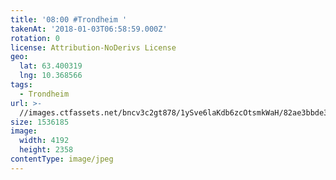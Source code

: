 ```yaml
---
title: '08:00 #Trondheim '
takenAt: '2018-01-03T06:58:59.000Z'
rotation: 0
license: Attribution-NoDerivs License
geo:
  lat: 63.400319
  lng: 10.368566
tags:
  - Trondheim
url: >-
  //images.ctfassets.net/bncv3c2gt878/1ySve6laKdb6zcOtsmkWaH/82ae3bbde3a85321695478eb76f606a5/0800-trondheim_27688700159_o
size: 1536185
image:
  width: 4192
  height: 2358
contentType: image/jpeg
---
```


